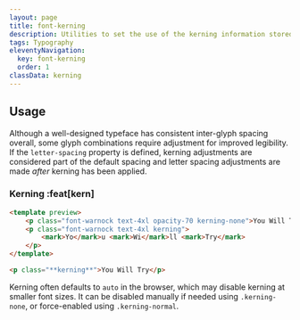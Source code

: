 ```yaml
---
layout: page
title: font-kerning
description: Utilities to set the use of the kerning information stored in a font.
tags: Typography
eleventyNavigation:
  key: font-kerning
  order: 1
classData: kerning
---
```


## Usage

Although a well-designed typeface has consistent inter-glyph spacing overall, some glyph combinations require adjustment for improved legibility. If the `letter-spacing` property is defined, kerning adjustments are considered part of the default spacing and letter spacing adjustments are made _after_ kerning has been applied.

### Kerning :feat[kern]

```html emerald
<template preview>
	<p class="font-warnock text-4xl opacity-70 kerning-none">You Will Try</p>
	<p class="font-warnock text-4xl kerning">
		<mark>Yo</mark>u <mark>Wi</mark>ll <mark>Try</mark>
	</p>
</template>

<p class="**kerning**">You Will Try</p>
```

Kerning often defaults to `auto` in the browser, which may disable kerning at smaller font sizes. It can be disabled manually if needed using `.kerning-none`, or force-enabled using `.kerning-normal`.
